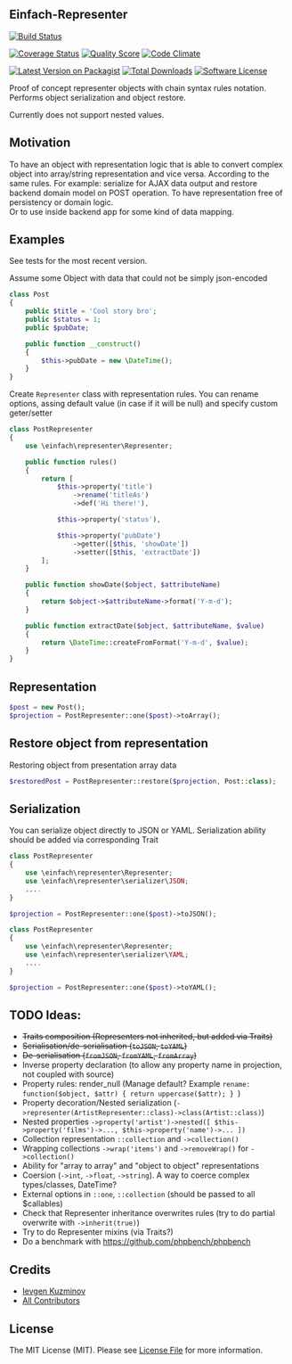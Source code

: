 ## Einfach-Representer

[![Build Status][ico-travis]][link-travis]

[![Coverage Status][ico-scrutinizer]][link-scrutinizer] [![Quality Score][ico-code-quality]][link-code-quality] [![Code Climate][ico-codeclimate]][link-codeclimate]

[![Latest Version on Packagist][ico-version]][link-packagist] [![Total Downloads][ico-downloads]][link-downloads] [![Software License][ico-license]](LICENSE.md)


Proof of concept representer objects with chain syntax rules notation.
Performs object serialization and object restore.

Currently does not support nested values.

## Motivation

To have an object with representation logic that is able to convert complex object into array/string representation and vice versa. 
According to the same rules.
For example: serialize for AJAX data output and restore backend domain model on POST operation. 
To have representation free of persistency or domain logic.  
Or to use inside backend app for some kind of data mapping.


## Examples

See tests for the most recent version.

Assume some Object with data that could not be simply json-encoded
```php
class Post
{
    public $title = 'Cool story bro';
    public $status = 1;
    public $pubDate;

    public function __construct()
    {
        $this->pubDate = new \DateTime();
    }
}
```

Create `Representer` class with representation rules.
You can rename options, assing default value (in case if it will be null) and specify custom geter/setter

```php
class PostRepresenter
{
    use \einfach\representer\Representer;

    public function rules()
    {
        return [
            $this->property('title')
                ->rename('titleAs')
                ->def('Hi there!'),

            $this->property('status'),

            $this->property('pubDate')
                ->getter([$this, 'showDate'])
                ->setter([$this, 'extractDate'])
        ];
    }

    public function showDate($object, $attributeName)
    {
        return $object->$attributeName->format('Y-m-d');
    }

    public function extractDate($object, $attributeName, $value)
    {
        return \DateTime::createFromFormat('Y-m-d', $value);
    }
}
```

## Representation

```php
$post = new Post();
$projection = PostRepresenter::one($post)->toArray();
```


## Restore object from representation 

Restoring object from presentation array data

```php
$restoredPost = PostRepresenter::restore($projection, Post::class);
```

## Serialization

You can serialize object directly to JSON or YAML.
Serialization ability should be added via corresponding Trait

```php
class PostRepresenter
{
    use \einfach\representer\Representer;
    use \einfach\representer\serializer\JSON;
    ....
}

$projection = PostRepresenter::one($post)->toJSON();
```

```php
class PostRepresenter
{
    use \einfach\representer\Representer;
    use \einfach\representer\serializer\YAML;
    ....
}

$projection = PostRepresenter::one($post)->toYAML();
```



## TODO Ideas: 

* ~~Traits composition (Representers not inherited, but added via Traits)~~
* ~~Serialisation/de-serialisation (`toJSON`, `toYAML`)~~
* ~~De-serialisation (`fromJSON`, `fromYAML`, `fromArray`)~~
* Inverse property declaration (to allow any property name in projection, not coupled with source)
* Property rules: render_null  (Manage default? Example `rename: function($object, $attr) { return uppercase($attr); } `)
* Property decoration/Nested serialization (`->representer(ArtistRepresenter::class)->class(Artist::class)`)
* Nested properties `->property('artist')->nested([ $this->property('films')->..., $this->property('name')->... ])` 
* Collection representation `::collection` and `->collection()` 
* Wrapping collections `->wrap('items')` and `->removeWrap()` for `->collection()`
* Ability for "array to array" and "object to object" representations
* Coersion (`->int`, `->float`, `->string`). A way to coerce complex types/classes, DateTime?
* External options in `::one`, `::collection` (should be passed to all $callables)
* Check that Representer inheritance overwrites rules (try to do partial overwrite with `->inherit(true)`)
* Try to do Representer mixins (via Traits?)
* Do a benchmark with https://github.com/phpbench/phpbench


## Credits

- [Ievgen Kuzminov][link-author]
- [All Contributors][link-contributors]

## License

The MIT License (MIT). Please see [License File](LICENSE) for more information.

[ico-version]: https://img.shields.io/packagist/v/einfach/representer.svg?style=flat
[ico-license]: https://img.shields.io/badge/license-MIT-brightgreen.svg?style=flat
[ico-travis]: https://img.shields.io/travis/iJackUA/einfach-representer/master.svg?style=flat
[ico-scrutinizer]: https://img.shields.io/scrutinizer/coverage/g/iJackUA/einfach-representer.svg?style=flat
[ico-code-quality]: https://img.shields.io/scrutinizer/g/iJackUA/einfach-representer.svg?style=flat
[ico-downloads]: https://img.shields.io/packagist/dt/einfach/representer.svg?style=flat
[ico-codeclimate]: 	https://img.shields.io/codeclimate/github/iJackUA/einfach-representer.svg?style=flat

[link-packagist]: https://packagist.org/packages/einfach/representer
[link-travis]: https://travis-ci.org/iJackUA/einfach-representer
[link-scrutinizer]: https://scrutinizer-ci.com/g/iJackUA/einfach-representer/code-structure
[link-code-quality]: https://scrutinizer-ci.com/g/iJackUA/einfach-representer
[link-downloads]: https://packagist.org/packages/einfach/representer
[link-author]: https://github.com/iJackUA
[link-contributors]: ../../contributors
[link-codeclimate]: https://codeclimate.com/github/iJackUA/einfach-representer
